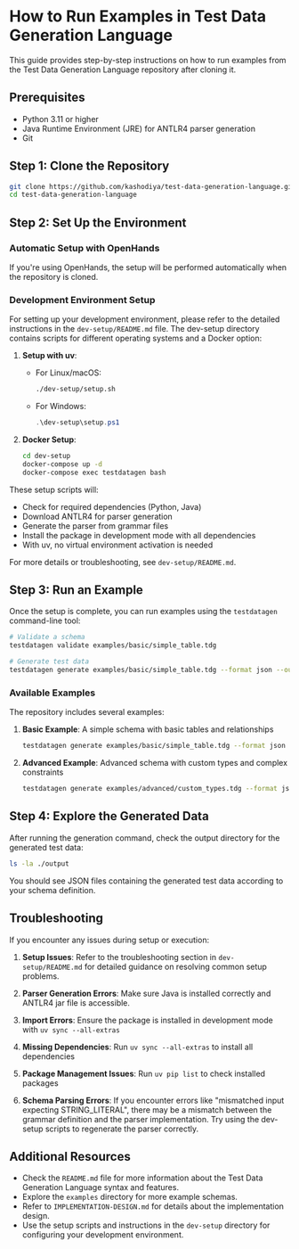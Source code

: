 # How to Run Examples in Test Data Generation Language

This guide provides step-by-step instructions on how to run examples from the Test Data Generation Language repository after cloning it.

## Prerequisites

- Python 3.11 or higher
- Java Runtime Environment (JRE) for ANTLR4 parser generation
- Git

## Step 1: Clone the Repository

```bash
git clone https://github.com/kashodiya/test-data-generation-language.git
cd test-data-generation-language
```

## Step 2: Set Up the Environment

### Automatic Setup with OpenHands

If you're using OpenHands, the setup will be performed automatically when the repository is cloned.

### Development Environment Setup

For setting up your development environment, please refer to the detailed instructions in the `dev-setup/README.md` file. The dev-setup directory contains scripts for different operating systems and a Docker option:

1. **Setup with uv**:
   - For Linux/macOS:
     ```bash
     ./dev-setup/setup.sh
     ```
   - For Windows:
     ```powershell
     .\dev-setup\setup.ps1
     ```

2. **Docker Setup**:
   ```bash
   cd dev-setup
   docker-compose up -d
   docker-compose exec testdatagen bash
   ```

These setup scripts will:
- Check for required dependencies (Python, Java)
- Download ANTLR4 for parser generation
- Generate the parser from grammar files
- Install the package in development mode with all dependencies
- With uv, no virtual environment activation is needed

For more details or troubleshooting, see `dev-setup/README.md`.

## Step 3: Run an Example

Once the setup is complete, you can run examples using the `testdatagen` command-line tool:

```bash
# Validate a schema
testdatagen validate examples/basic/simple_table.tdg

# Generate test data
testdatagen generate examples/basic/simple_table.tdg --format json --output ./output
```

### Available Examples

The repository includes several examples:

1. **Basic Example**: A simple schema with basic tables and relationships
   ```bash
   testdatagen generate examples/basic/simple_table.tdg --format json --output ./output
   ```

2. **Advanced Example**: Advanced schema with custom types and complex constraints
   ```bash
   testdatagen generate examples/advanced/custom_types.tdg --format json --output ./output
   ```

## Step 4: Explore the Generated Data

After running the generation command, check the output directory for the generated test data:

```bash
ls -la ./output
```

You should see JSON files containing the generated test data according to your schema definition.

## Troubleshooting

If you encounter any issues during setup or execution:

1. **Setup Issues**: Refer to the troubleshooting section in `dev-setup/README.md` for detailed guidance on resolving common setup problems.

2. **Parser Generation Errors**: Make sure Java is installed correctly and ANTLR4 jar file is accessible.

3. **Import Errors**: Ensure the package is installed in development mode with `uv sync --all-extras`

4. **Missing Dependencies**: Run `uv sync --all-extras` to install all dependencies

5. **Package Management Issues**: Run `uv pip list` to check installed packages

6. **Schema Parsing Errors**: If you encounter errors like "mismatched input expecting STRING_LITERAL", there may be a mismatch between the grammar definition and the parser implementation. Try using the dev-setup scripts to regenerate the parser correctly.

## Additional Resources

- Check the `README.md` file for more information about the Test Data Generation Language syntax and features.
- Explore the `examples` directory for more example schemas.
- Refer to `IMPLEMENTATION-DESIGN.md` for details about the implementation design.
- Use the setup scripts and instructions in the `dev-setup` directory for configuring your development environment.
